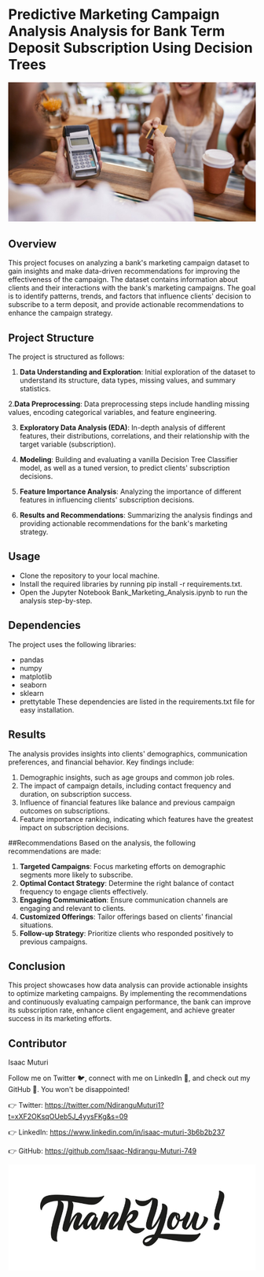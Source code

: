 # Predictive Marketing Campaign Analysis Analysis for Bank Term Deposit Subscription Using Decision Trees
![thanks](images/customerpurchased.png)


## Overview
This project focuses on analyzing a bank's marketing campaign dataset to gain insights and make data-driven recommendations for improving the effectiveness of the campaign. The dataset contains information about clients and their interactions with the bank's marketing campaigns. The goal is to identify patterns, trends, and factors that influence clients' decision to subscribe to a term deposit, and provide actionable recommendations to enhance the campaign strategy.

## Project Structure
The project is structured as follows:

1. **Data Understanding and Exploration**: Initial exploration of the dataset to understand its structure, data types, missing values, and summary statistics.

2.**Data Preprocessing**: Data preprocessing steps include handling missing values, encoding categorical variables, and feature engineering.

3. **Exploratory Data Analysis (EDA)**: In-depth analysis of different features, their distributions, correlations, and their relationship with the target variable (subscription).

4. **Modeling**: Building and evaluating a vanilla Decision Tree Classifier model, as well as a tuned version, to predict clients' subscription decisions.

5. **Feature Importance Analysis**: Analyzing the importance of different features in influencing clients' subscription decisions.

6. **Results and Recommendations**: Summarizing the analysis findings and providing actionable recommendations for the bank's marketing strategy.

## Usage
* Clone the repository to your local machine.
* Install the required libraries by running pip install -r requirements.txt.
* Open the Jupyter Notebook Bank_Marketing_Analysis.ipynb to run the analysis step-by-step.
## Dependencies
The project uses the following libraries:

* pandas
* numpy
* matplotlib
* seaborn
* sklearn
* prettytable
These dependencies are listed in the requirements.txt file for easy installation.

## Results
The analysis provides insights into clients' demographics, communication preferences, and financial behavior. Key findings include:

1. Demographic insights, such as age groups and common job roles.
2. The impact of campaign details, including contact frequency and duration, on subscription success.
3. Influence of financial features like balance and previous campaign outcomes on subscriptions.
4. Feature importance ranking, indicating which features have the greatest impact on subscription decisions.

##Recommendations
Based on the analysis, the following recommendations are made:

1. **Targeted Campaigns**: Focus marketing efforts on demographic segments more likely to subscribe.
2. **Optimal Contact Strategy**: Determine the right balance of contact frequency to engage clients effectively.
3. **Engaging Communication**: Ensure communication channels are engaging and relevant to clients.
4. **Customized Offerings**: Tailor offerings based on clients' financial situations.
5. **Follow-up Strategy**: Prioritize clients who responded positively to previous campaigns.

## Conclusion
This project showcases how data analysis can provide actionable insights to optimize marketing campaigns. By implementing the recommendations and continuously evaluating campaign performance, the bank can improve its subscription rate, enhance client engagement, and achieve greater success in its marketing efforts.

## Contributor

Isaac Muturi

Follow me on Twitter 🐦, connect with me on LinkedIn 🔗, and check out my GitHub 🐙. You won't be disappointed!

👉 Twitter: https://twitter.com/NdiranguMuturi1?t=xXF2OKsqOUeb5J_4yysFKg&s=09

👉 LinkedIn: https://www.linkedin.com/in/isaac-muturi-3b6b2b237

👉 GitHub: https://github.com/Isaac-Ndirangu-Muturi-749


![thanks](images/thankyouimage.png)